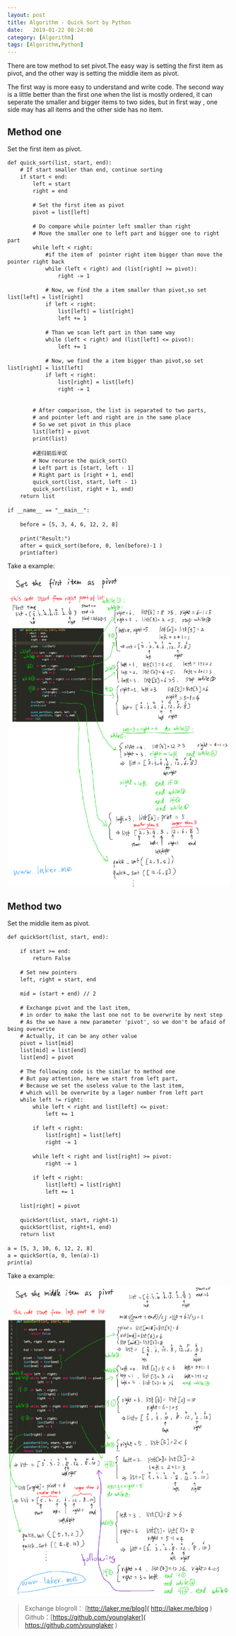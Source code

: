 ```yaml
---
layout: post
title: Algorithm - Quick Sort by Python
date:   2019-01-22 08:24:00
category: [Algorithm]
tags: [Algorithm,Python]
---
```


<!-- ![Django Enviroment in Tencent Cloud Ubuntu](http://wx2.sinaimg.cn/large/6d184cefly1fvwi0uvwsmj20p0046gm8.jpg) -->


There are tow method to set pivot.The easy way is setting the first item as pivot, and the other way is setting the middle item as pivot.

<!--more-->
The first way is more easy to understand and write code.
The second way is a little better than the first one when the list is mostly ordered, it can seperate the smaller and bigger items to two sides, but in first way , one side may has all items and the other side has no item.

## Method one

Set the first item as pivot.

```
def quick_sort(list, start, end):
    # If start smaller than end, continue sorting
    if start < end:
        left = start
        right = end

        # Set the first item as pivot
        pivot = list[left]

        # Do compare while pointer left smaller than right
        # Move the smaller one to left part and bigger one to right part
        while left < right:
            #if the item of  pointer right item bigger than move the pointer right back
            while (left < right) and (list[right] >= pivot):
                right -= 1

            # Now, we find the a item smaller than pivot,so set list[left] = list[right]
            if left < right:
                list[left] = list[right]
                left += 1

            # Than we scan left part in than same way
            while (left < right) and (list[left] <= pivot):
                left += 1

            # Now, we find the a item bigger than pivot,so set list[right] = list[left]
            if left < right:
                list[right] = list[left]
                right -= 1


        # After comparison, the list is separated to two parts,
        # and pointer left and right are in the same place
        # So we set pivot in this place
        list[left] = pivot
        print(list)

        #递归前后半区
        # Now recurse the quick_sort(）
        # Left part is [start, left - 1]
        # Right part is [right + 1, end]
        quick_sort(list, start, left - 1)
        quick_sort(list, right + 1, end)
    return list

if __name__ == "__main__":

    before = [5, 3, 4, 6, 12, 2, 8]

    print("Result:")
    after = quick_sort(before, 0, len(before)-1 )
    print(after)
```

Take a example:

![example](https://raw.githubusercontent.com/aomine-sama/px/master/common/19012201.jpg)


## Method two

Set the middle item as pivot.

```
def quickSort(list, start, end):

    if start >= end:
        return False

    # Set new pointers
    left, right = start, end

    mid = (start + end) // 2

    # Exchange pivot and the last item,
    # in order to make the last one not to be overwrite by next step
    # As the we have a new parameter 'pivot', so we don't be afaid of being overwrite
    # Actually, it can be any other value
    pivot = list[mid]
    list[mid] = list[end]
    list[end] = pivot

    # The following code is the similar to method one
    # But pay attention, here we start from left part,
    # Because we set the useless value to the last item,
    # which will be overwrite by a lager number from left part
    while left != right:
        while left < right and list[left] <= pivot:
            left += 1

        if left < right:
            list[right] = list[left]
            right -= 1

        while left < right and list[right] >= pivot:
            right -= 1

        if left < right:
            list[left] = list[right]
            left += 1

    list[right] = pivot

    quickSort(list, start, right-1)
    quickSort(list, right+1, end)
    return list

a = [5, 3, 10, 6, 12, 2, 8]
a = quickSort(a, 0, len(a)-1)
print(a)
```

Take a example:

![example](https://raw.githubusercontent.com/aomine-sama/px/master/common/19012202.jpg)

> Exchange blogroll： [http://laker.me/blog]( http://laker.me/blog )
> Github：[https://github.com/younglaker]( https://github.com/younglaker )
